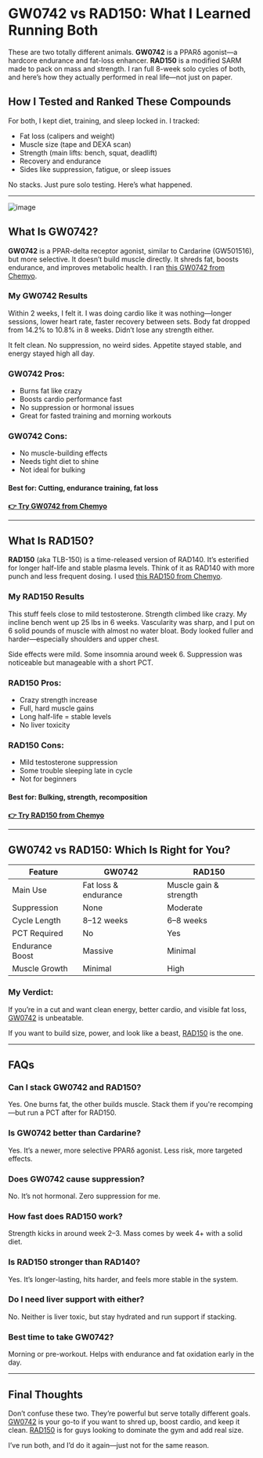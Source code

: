 <h1>GW0742 vs RAD150: What I Learned Running Both</h1>

<p>These are two totally different animals. <strong>GW0742</strong> is a PPARδ agonist—a hardcore endurance and fat-loss enhancer. <strong>RAD150</strong> is a modified SARM made to pack on mass and strength. I ran full 8-week solo cycles of both, and here’s how they actually performed in real life—not just on paper.</p>

<h2>How I Tested and Ranked These Compounds</h2>
<p>For both, I kept diet, training, and sleep locked in. I tracked:</p>
<ul>
  <li>Fat loss (calipers and weight)</li>
  <li>Muscle size (tape and DEXA scan)</li>
  <li>Strength (main lifts: bench, squat, deadlift)</li>
  <li>Recovery and endurance</li>
  <li>Sides like suppression, fatigue, or sleep issues</li>
</ul>
<p>No stacks. Just pure solo testing. Here’s what happened.</p>

<hr>

![image](https://github.com/user-attachments/assets/eca37799-963d-4512-9ec0-2859d789a856)

<h2>What Is GW0742?</h2>
<p><strong>GW0742</strong> is a PPAR-delta receptor agonist, similar to Cardarine (GW501516), but more selective. It doesn’t build muscle directly. It shreds fat, boosts endurance, and improves metabolic health. I ran <a href="https://www.chemyo.com/gw0742/?campaign=github&ref=166" target="_blank" rel="nofollow">this GW0742 from Chemyo</a>.</p>

<h3>My GW0742 Results</h3>
<p>Within 2 weeks, I felt it. I was doing cardio like it was nothing—longer sessions, lower heart rate, faster recovery between sets. Body fat dropped from 14.2% to 10.8% in 8 weeks. Didn’t lose any strength either.</p>
<p>It felt clean. No suppression, no weird sides. Appetite stayed stable, and energy stayed high all day.</p>

<h3>GW0742 Pros:</h3>
<ul>
  <li>Burns fat like crazy</li>
  <li>Boosts cardio performance fast</li>
  <li>No suppression or hormonal issues</li>
  <li>Great for fasted training and morning workouts</li>
</ul>

<h3>GW0742 Cons:</h3>
<ul>
  <li>No muscle-building effects</li>
  <li>Needs tight diet to shine</li>
  <li>Not ideal for bulking</li>
</ul>

<h4><strong>Best for:</strong> Cutting, endurance training, fat loss</h4>

<p><a href="https://www.chemyo.com/gw0742/?campaign=github&ref=166" target="_blank" rel="nofollow"><strong>👉 Try GW0742 from Chemyo</strong></a></p>

<hr>

<h2>What Is RAD150?</h2>
<p><strong>RAD150</strong> (aka TLB-150) is a time-released version of RAD140. It’s esterified for longer half-life and stable plasma levels. Think of it as RAD140 with more punch and less frequent dosing. I used <a href="https://www.chemyo.com/product/rad150-solution/?campaign=github&ref=166" target="_blank" rel="nofollow">this RAD150 from Chemyo</a>.</p>

<h3>My RAD150 Results</h3>
<p>This stuff feels close to mild testosterone. Strength climbed like crazy. My incline bench went up 25 lbs in 6 weeks. Vascularity was sharp, and I put on 6 solid pounds of muscle with almost no water bloat. Body looked fuller and harder—especially shoulders and upper chest.</p>
<p>Side effects were mild. Some insomnia around week 6. Suppression was noticeable but manageable with a short PCT.</p>

<h3>RAD150 Pros:</h3>
<ul>
  <li>Crazy strength increase</li>
  <li>Full, hard muscle gains</li>
  <li>Long half-life = stable levels</li>
  <li>No liver toxicity</li>
</ul>

<h3>RAD150 Cons:</h3>
<ul>
  <li>Mild testosterone suppression</li>
  <li>Some trouble sleeping late in cycle</li>
  <li>Not for beginners</li>
</ul>

<h4><strong>Best for:</strong> Bulking, strength, recomposition</h4>

<p><a href="https://www.chemyo.com/product/rad150-solution/?campaign=github&ref=166" target="_blank" rel="nofollow"><strong>👉 Try RAD150 from Chemyo</strong></a></p>

<hr>

<h2>GW0742 vs RAD150: Which Is Right for You?</h2>

<table>
  <thead>
    <tr>
      <th>Feature</th>
      <th>GW0742</th>
      <th>RAD150</th>
    </tr>
  </thead>
  <tbody>
    <tr>
      <td>Main Use</td>
      <td>Fat loss & endurance</td>
      <td>Muscle gain & strength</td>
    </tr>
    <tr>
      <td>Suppression</td>
      <td>None</td>
      <td>Moderate</td>
    </tr>
    <tr>
      <td>Cycle Length</td>
      <td>8–12 weeks</td>
      <td>6–8 weeks</td>
    </tr>
    <tr>
      <td>PCT Required</td>
      <td>No</td>
      <td>Yes</td>
    </tr>
    <tr>
      <td>Endurance Boost</td>
      <td>Massive</td>
      <td>Minimal</td>
    </tr>
    <tr>
      <td>Muscle Growth</td>
      <td>Minimal</td>
      <td>High</td>
    </tr>
  </tbody>
</table>

<h3>My Verdict:</h3>
<p>If you’re in a cut and want clean energy, better cardio, and visible fat loss, <a href="https://www.chemyo.com/gw0742/?campaign=github&ref=166" target="_blank" rel="nofollow">GW0742</a> is unbeatable.</p>
<p>If you want to build size, power, and look like a beast, <a href="https://www.chemyo.com/product/rad150-solution/?campaign=github&ref=166" target="_blank" rel="nofollow">RAD150</a> is the one.</p>

<hr>

<h2>FAQs</h2>

<h3>Can I stack GW0742 and RAD150?</h3>
<p>Yes. One burns fat, the other builds muscle. Stack them if you're recomping—but run a PCT after for RAD150.</p>

<h3>Is GW0742 better than Cardarine?</h3>
<p>Yes. It’s a newer, more selective PPARδ agonist. Less risk, more targeted effects.</p>

<h3>Does GW0742 cause suppression?</h3>
<p>No. It’s not hormonal. Zero suppression for me.</p>

<h3>How fast does RAD150 work?</h3>
<p>Strength kicks in around week 2–3. Mass comes by week 4+ with a solid diet.</p>

<h3>Is RAD150 stronger than RAD140?</h3>
<p>Yes. It’s longer-lasting, hits harder, and feels more stable in the system.</p>

<h3>Do I need liver support with either?</h3>
<p>No. Neither is liver toxic, but stay hydrated and run support if stacking.</p>

<h3>Best time to take GW0742?</h3>
<p>Morning or pre-workout. Helps with endurance and fat oxidation early in the day.</p>

<hr>

<h2>Final Thoughts</h2>
<p>Don’t confuse these two. They’re powerful but serve totally different goals. <a href="https://www.chemyo.com/gw0742/?campaign=github&ref=166" target="_blank" rel="nofollow">GW0742</a> is your go-to if you want to shred up, boost cardio, and keep it clean. <a href="https://www.chemyo.com/product/rad150-solution/?campaign=github&ref=166" target="_blank" rel="nofollow">RAD150</a> is for guys looking to dominate the gym and add real size.</p>
<p>I’ve run both, and I’d do it again—just not for the same reason.</p>
